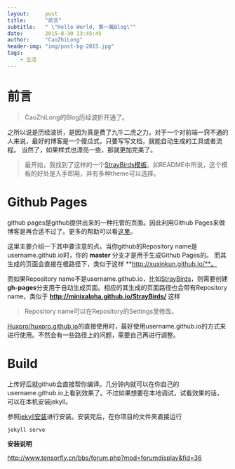 ```yaml
---
layout:     post
title:      "前言"
subtitle:   " \"Hello World, 第一篇Blog\""
date:       2015-8-30 13:45:45
author:     "CaoZhiLong"
header-img: "img/post-bg-2015.jpg"
tags:
    - 生活
---
```


# 前言
> CaoZhiLong的Blog历经波折开通了。
    
之所以说是历经波折，是因为真是费了九牛二虎之力。对于一个对前端一窍不通的人来说，最好的博客是一个傻瓜式，只要写写文档，就能自动生成的工具或者流程。
    当然了，如果样式也漂亮一些，那就更加完美了。
    
> 最开始，我找到了这样的一个[StrayBirds模板](https://github.com/minixalpha/StrayBirds)。如README中所说，这个模板的好处是入手即用，并有多种theme可以选择。    

# Github Pages

github pages是github提供出来的一种托管的页面。因此利用Github Pages来做博客是再合适不过了。更多的帮助可以看[这里](https://help.github.com/categories/github-pages-basics/)。

这里主要介绍一下其中要注意的点。当你github的Repository name是username.github.io时，你的 **master** 分支才是用于生成Github Pages的。
而其生成的页面会直接在根路径下，类似于这样 **http://xuxinkun.github.io/**。

而如果Repository name不是username.github.io，比如[StrayBirds](https://github.com/minixalpha/StrayBirds)，则需要创建 **gh-pages**分支用于自动生成页面。相应的其生成的页面路径也会带有Repository name，类似于 **http://minixalpha.github.io/StrayBirds/** 这样

> Repository name可以在Repository的Settings里修改。

[Huxpro/huxpro.github.io](https://github.com/Huxpro/huxpro.github.io)的直接使用时，最好使用username.github.io的方式来进行使用。不然会有一些路径上的问题，需要自己再进行调整。


# Build

上传好后就github会直接帮你编译。几分钟内就可以在你自己的username.github.io上看到效果了。不过如果想要在本地调试，试看效果的话，可以在本机安装jekyll。

参照[jekyll安装](http://jekyll-windows.juthilo.com/)进行安装。安装完后，在你项目的文件夹直接运行

```
jekyll serve
```

**安装说明**

http://www.tensorfly.cn/bbs/forum.php?mod=forumdisplay&fid=36